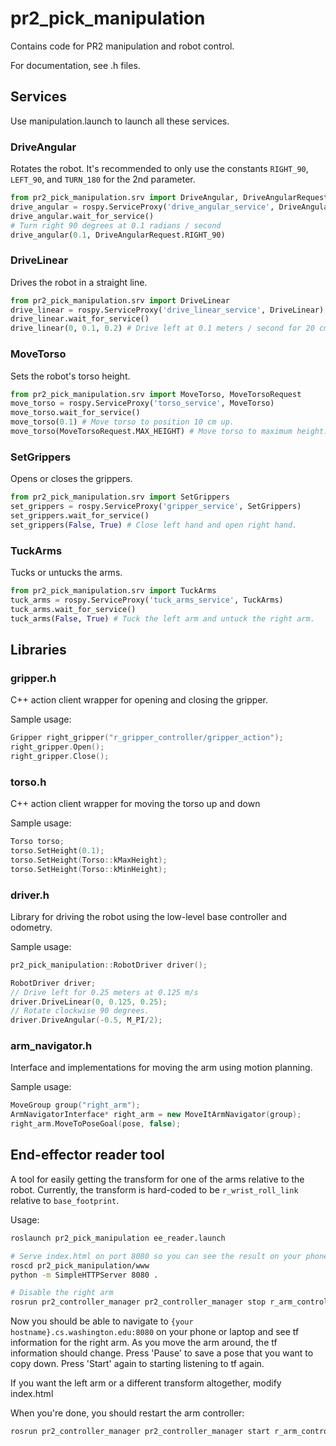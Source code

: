 # pr2_pick_manipulation

Contains code for PR2 manipulation and robot control.

For documentation, see .h files.

## Services

Use manipulation.launch to launch all these services.

### DriveAngular
Rotates the robot. It's recommended to only use the constants `RIGHT_90`, `LEFT_90`, and `TURN_180` for the 2nd parameter.
```py
from pr2_pick_manipulation.srv import DriveAngular, DriveAngularRequest
drive_angular = rospy.ServiceProxy('drive_angular_service', DriveAngular)
drive_angular.wait_for_service()
# Turn right 90 degrees at 0.1 radians / second
drive_angular(0.1, DriveAngularRequest.RIGHT_90)
```

### DriveLinear
Drives the robot in a straight line.

```py
from pr2_pick_manipulation.srv import DriveLinear
drive_linear = rospy.ServiceProxy('drive_linear_service', DriveLinear)
drive_linear.wait_for_service()
drive_linear(0, 0.1, 0.2) # Drive left at 0.1 meters / second for 20 cm.
```

### MoveTorso
Sets the robot's torso height.
```py
from pr2_pick_manipulation.srv import MoveTorso, MoveTorsoRequest
move_torso = rospy.ServiceProxy('torso_service', MoveTorso)
move_torso.wait_for_service()
move_torso(0.1) # Move torso to position 10 cm up.
move_torso(MoveTorsoRequest.MAX_HEIGHT) # Move torso to maximum height.
```

### SetGrippers
Opens or closes the grippers.
```py
from pr2_pick_manipulation.srv import SetGrippers
set_grippers = rospy.ServiceProxy('gripper_service', SetGrippers)
set_grippers.wait_for_service()
set_grippers(False, True) # Close left hand and open right hand.
```

### TuckArms
Tucks or untucks the arms.
```py
from pr2_pick_manipulation.srv import TuckArms
tuck_arms = rospy.ServiceProxy('tuck_arms_service', TuckArms)
tuck_arms.wait_for_service()
tuck_arms(False, True) # Tuck the left arm and untuck the right arm.
```

## Libraries
### gripper.h
C++ action client wrapper for opening and closing the gripper.

Sample usage:
```cpp
Gripper right_gripper("r_gripper_controller/gripper_action");
right_gripper.Open();
right_gripper.Close();
```

### torso.h
C++ action client wrapper for moving the torso up and down

Sample usage:
```cpp
Torso torso;
torso.SetHeight(0.1);
torso.SetHeight(Torso::kMaxHeight);
torso.SetHeight(Torso::kMinHeight);
```

### driver.h
Library for driving the robot using the low-level base controller and odometry.

Sample usage:
```cpp
pr2_pick_manipulation::RobotDriver driver();

RobotDriver driver;
// Drive left for 0.25 meters at 0.125 m/s
driver.DriveLinear(0, 0.125, 0.25);
// Rotate clockwise 90 degrees.
driver.DriveAngular(-0.5, M_PI/2);
```

### arm_navigator.h
Interface and implementations for moving the arm using motion planning.

Sample usage:
```cpp
MoveGroup group("right_arm");
ArmNavigatorInterface* right_arm = new MoveItArmNavigator(group);
right_arm.MoveToPoseGoal(pose, false);
```

## End-effector reader tool
A tool for easily getting the transform for one of the arms relative to the robot.
Currently, the transform is hard-coded to be `r_wrist_roll_link` relative to `base_footprint`.

Usage:

```bash
roslaunch pr2_pick_manipulation ee_reader.launch

# Serve index.html on port 8080 so you can see the result on your phone or laptop.
roscd pr2_pick_manipulation/www
python -m SimpleHTTPServer 8080 .

# Disable the right arm
rosrun pr2_controller_manager pr2_controller_manager stop r_arm_controller
```

Now you should be able to navigate to `{your hostname}.cs.washington.edu:8080` on your phone or laptop and see tf information for the right arm.
As you move the arm around, the tf information should change.
Press 'Pause' to save a pose that you want to copy down.
Press 'Start' again to starting listening to tf again.

If you want the left arm or a different transform altogether, modify index.html

When you're done, you should restart the arm controller:
```bash
rosrun pr2_controller_manager pr2_controller_manager start r_arm_controller
```